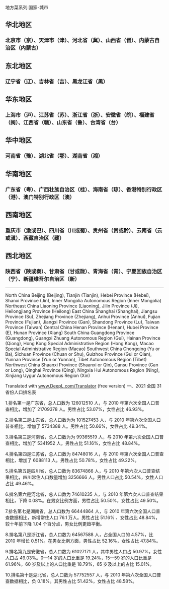 <!--
 * @Author: vigne 1186963387@qq.com
 * @Date: 2023-09-07 10:48:11
 * @LastEditors: vigne 1186963387@qq.com
 * @LastEditTime: 2023-09-26 15:38:30
 * @FilePath: /cooking-menu/src/views/asia/eastAsia/japan/readme.md
 * @Description:
 *
 * Copyright (c) 2023 by ${git_name_email}, All Rights Reserved.
-->

地方菜系列:国家-城市

## 华北地区

### 北京市（京）、天津市（津）、河北省（冀）、山西省（晋）、内蒙古自治区（内蒙古）

## 东北地区

### 辽宁省（辽）、吉林省（吉）、黑龙江省（黑）

## 华东地区

### 上海市（沪）、江苏省（苏）、浙江省（浙）、安徽省（皖）、福建省（闽）、江西省（赣）、山东省（鲁）、台湾省（台）

## 华中地区

### 河南省（豫）、湖北省（鄂）、湖南省（湘）

## 华南地区

### 广东省（粤）、广西壮族自治区（桂）、海南省（琼）、香港特别行政区（港）、澳门特别行政区（澳）

## 西南地区

### 重庆市（渝或巴）、四川省（川或蜀）、贵州省（贵或黔）、云南省（云或滇）、西藏自治区（藏）

## 西北地区

### 陕西省（陕或秦）、甘肃省（甘或陇）、青海省（青）、宁夏回族自治区（宁）、新疆维吾尔自治区（新）

---

North China Beijing (Beijing), Tianjin (Tianjin), Hebei Province (Hebei), Shanxi Province (Jin), Inner Mongolia Autonomous Region (Inner Mongolia) Northeast China Liaoning Province (Liaoning), Jilin Province (Ji), Heilongjiang Province (Heilong) East China Shanghai (Shanghai), Jiangsu Province (Su), Zhejiang Province (Zhejiang), Anhui Province (Anhui), Fujian Province (Fujian), Jiangxi Province (Gan), Shandong Province (Lu), Taiwan Province (Taiwan) Central China Henan Province (Henan), Hubei Province (E), Hunan Province (Xiang) South China Guangdong Province (Guangdong), Guangxi Zhuang Autonomous Region (Gui), Hainan Province (Qiong), Hong Kong Special Administrative Region (Hong Kong), Macao Special Administrative Region (Macao) Southwest China Chongqing (Yu or Ba), Sichuan Province (Chuan or Shu), Guizhou Province (Gui or Qian), Yunnan Province (Yun or Yunnan), Tibet Autonomous Region (Tibet) Northwest China Shaanxi Province (Shaanxi or Qin), Gansu Province (Gan or Long), Qinghai Province (Qing), Ningxia Hui Autonomous Region (Ning), Xinjiang Uygur Autonomous Region (Xin)

Translated with www.DeepL.com/Translator (free version) 一、2021 全国 31 省份人口排名表

1.排名第一是广东省，总人口数为 126012510 人，与 2010 年第六次全国人口普查相比，增加了 21709378 人。男性占比 53.07%，女性占比 46.93%。

2.排名第二是山东省，总人口数为为 101527453 人，与 2010 年第六次全国人口普查相比，增加了 5734388 人。男性占比 50.66%，女性占比 49.34%。

3.排名第三是河南省，总人口数为为 99365519 人，与 2010 年第六次全国人口普查相比，增加了 5341952 人。男性占比 51.16%，女性占比 48.84%。

4.排名第四是江苏省，总人口数为 84748016 人，与 2010 年第六次全国人口普查相比，增加了 6088113 人。男性占比 50.78%，女性占比 49.22%。

5.排名第五是四川省，总人口数为 83674866 人，与 2010 年第六次人口普查结果相比，四川常住人口数量增加 3256666 人。男性人口占比 50.54%，女性人口占比 49.46%。

6.排名第六是河北省，总人口数为 74610235 人，与 2010 年第六次人口普查结果相比，下降 0.08%。在男女比例方面，男性占比 50.50%，女性占比 49.50%。

7.排名第七是湖南省，总人口数为 66444864 人，与 2010 年第六次全国人口普查数据相比，新增常住人口 76.1 万人。男性占比 51.16% 、女性占比 48.84%，较十年前下降 1.04 个百分点，男女比例更趋平衡。

8.排名第八是浙江省，总人口数为 64567588 人，占全国人口的 4.57%，比 2010 年增长 0.51%。在男女比例方面，男性占比 52.16%，女性占比 47.84%。

9.排名第九是安徽省，总人口数为 61027171 人，其中男性人口占 50.97%，女性人口占 49.03%。0—14 岁的人口比重是 19.24%，15—59 岁的人口比重是 61.96%，60 岁及以上的人口比重是 18.79%，65 岁及以上的占比 15.01%。

10.排名第十是湖北省，总人口数为 57752557 人，与 2010 年第六次全国人口普查数据相比，负 0.18%。其男性占比 51.42%，女性占比 48.58%。

